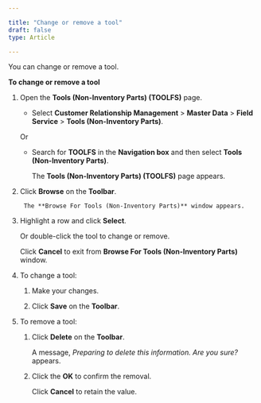 ```yaml
---

title: "Change or remove a tool"
draft: false
type: Article

---
```


You can change or remove a tool.

**To change or remove a tool**

1. Open the **Tools (Non-Inventory Parts) (TOOLFS)** page.

    - Select **Customer Relationship Management** > **Master Data** > **Field Service** > **Tools (Non-Inventory Parts)**.

    Or

    - Search for **TOOLFS** in the **Navigation box** and then select **Tools (Non-Inventory Parts)**.

        The **Tools (Non-Inventory Parts) (TOOLFS)** page appears.

2. Click **Browse** on the **Toolbar**.

        The **Browse For Tools (Non-Inventory Parts)** window appears.

3. Highlight a row and click **Select**.

    Or double-click the tool to change or remove.

    Click **Cancel** to exit from **Browse For Tools (Non-Inventory Parts)** window.

4. To change a tool:

    1. Make your changes.

    2. Click **Save** on the **Toolbar**.

5. To remove a tool:

    1. Click **Delete** on the **Toolbar**.

        A message, *Preparing to delete this information. Are you sure?* appears.

    2. Click the **OK** to confirm the removal.

        Click **Cancel** to retain the value.

​